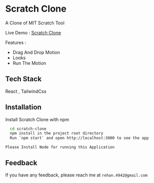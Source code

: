 
# Scratch Clone


A Clone of MIT Scratch Tool

Live Demo : [Scratch Clone](https://scratch-clone.vercel.app/)

Features : 

* Drag And Drop Motion
* Looks
* Run The Motion
## Tech Stack

React  , TailwindCss


## Installation

Install Scratch Clone with npm

```bash
  cd scratch-clone
  npm install in the project root directory
  Run `npm start` and open http://localhost:3000 to see the app
```
```Please Install Node for running this Application```
## Feedback

If you have any feedback, please reach me at `rehan.4942@gmail.com`

